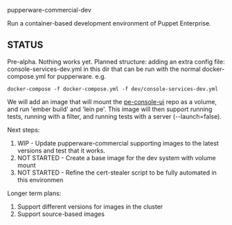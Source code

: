 pupperware-commercial-dev

Run a container-based development environment of Puppet Enterprise.

## STATUS
Pre-alpha.  Nothing works yet.
Planned structure: adding an extra config file: console-services-dev.yml in this dir that can be run with the normal docker-compose.yml for pupperware.
e.g.
~~~
docker-compose -f docker-compose.yml -f dev/console-services-dev.yml
~~~
We will add an image that will mount the [pe-console-ui](https://github.com/puppetlabs/pe-console-ui) repo as a volume, and run 'ember build' and 'lein pe'.
This image will then support running tests, running with a filter, and running tests with a server (--launch=false).

Next steps:
1. WIP - Update pupperware-commercial supporting images to the latest versions and test that it works.
2. NOT STARTED - Create a base image for the dev system with volume mount
3. NOT STARTED - Refine the cert-stealer script to be fully automated in this environmen

Longer term plans:
1. Support different versions for images in the cluster
2. Support source-based images
